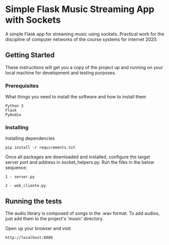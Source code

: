 # Simple Flask Music Streaming App with Sockets  

A simple Flask app for streaming music using sockets. Practical work for the discipline of computer networks of the course systems for internet 2020.

## Getting Started

These instructions will get you a copy of the project up and running on your local machine for development and testing purposes.

### Prerequisites

What things you need to install the software and how to install them

```
Python 3
Flask
PyAudio
```

### Installing

Installing dependencies 

```
pip install -r requirements.txt
```

Once all packages are downloaded and installed, configure the target server port and address in socket_helpers.py.
Run the files in the below sequence:

```
1 - server.py

2 - web_cliente.py
```

## Running the tests

The audio library is composed of songs in the .wav format. To add audios, just add them to the project's 'music' directory.

Open up your browser and visit
```
http://localhost:8080
```
